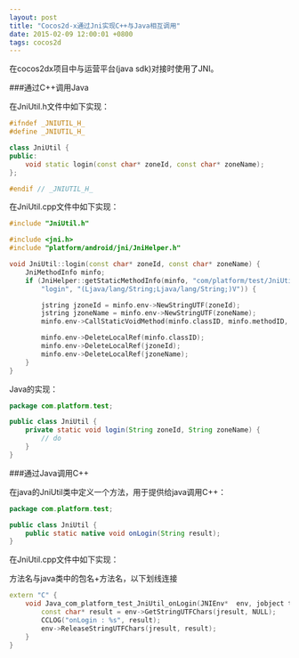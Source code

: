 ```yaml
---
layout: post
title: "Cocos2d-x通过Jni实现C++与Java相互调用"
date: 2015-02-09 12:00:01 +0800
tags: cocos2d
---
```


在cocos2dx项目中与运营平台(java sdk)对接时使用了JNI。
<!--more-->
###通过C++调用Java

在JniUtil.h文件中如下实现：
```cpp
#ifndef _JNIUTIL_H_
#define _JNIUTIL_H_

class JniUtil {
public:
	void static login(const char* zoneId, const char* zoneName);
};

#endif // _JNIUTIL_H_
```
在JniUtil.cpp文件中如下实现：
```cpp
#include "JniUtil.h"

#include <jni.h>
#include "platform/android/jni/JniHelper.h"

void JniUtil::login(const char* zoneId, const char* zoneName) {
	JniMethodInfo minfo;
	if (JniHelper::getStaticMethodInfo(minfo, "com/platform/test/JniUtil",
		"login", "(Ljava/lang/String;Ljava/lang/String;)V")) {

		jstring jzoneId = minfo.env->NewStringUTF(zoneId);
		jstring jzoneName = minfo.env->NewStringUTF(zoneName);
		minfo.env->CallStaticVoidMethod(minfo.classID, minfo.methodID, jzoneId, jzoneName);

		minfo.env->DeleteLocalRef(minfo.classID);
		minfo.env->DeleteLocalRef(jzoneId);
		minfo.env->DeleteLocalRef(jzoneName);
	}
}
```
Java的实现：
```java
package com.platform.test;

public class JniUtil {    
	private static void login(String zoneId, String zoneName) {
		// do
	}
}
```
###通过Java调用C++

在java的JniUtil类中定义一个方法，用于提供给java调用C++：
```java
package com.platform.test;

public class JniUtil {
	public static native void onLogin(String result);
}
```
在JniUtil.cpp文件中如下实现：

方法名与java类中的包名+方法名，以下划线连接
```cpp
extern "C" {
	void Java_com_platform_test_JniUtil_onLogin(JNIEnv*  env, jobject thiz, jint jresult) {
		const char* result = env->GetStringUTFChars(jresult, NULL);
		CCLOG("onLogin : %s", result);
		env->ReleaseStringUTFChars(jresult, result);
	}
}
```